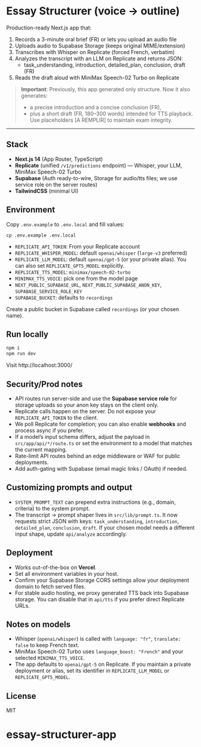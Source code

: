 # Essay Structurer (voice → outline)

Production-ready Next.js app that:
1. Records a 3-minute oral brief (FR) or lets you upload an audio file
2. Uploads audio to Supabase Storage (keeps original MIME/extension)
3. Transcribes with Whisper on Replicate (forced French, verbatim)
4. Analyzes the transcript with an LLM on Replicate and returns JSON:
   - task_understanding, introduction, detailed_plan, conclusion, draft (FR)
5. Reads the draft aloud with MiniMax Speech-02 Turbo on Replicate

> **Important**: Previously, this app generated only structure. Now it also generates:
> - a precise introduction and a concise conclusion (FR),
> - plus a short draft (FR, 180–300 words) intended for TTS playback.
> Use placeholders [A REMPLIR] to maintain exam integrity.

---

## Stack

- **Next.js 14** (App Router, TypeScript)
- **Replicate** (unified `/v1/predictions` endpoint) — Whisper, your LLM, MiniMax Speech-02 Turbo
- **Supabase** (Auth ready-to-wire, Storage for audio/tts files; we use service role on the server routes)
- **TailwindCSS** (minimal UI)

## Environment

Copy `.env.example` to `.env.local` and fill values:

```
cp .env.example .env.local
```

- `REPLICATE_API_TOKEN`: From your Replicate account
- `REPLICATE_WHISPER_MODEL`: default `openai/whisper` (`large-v3` preferred)
- `REPLICATE_LLM_MODEL`: default `openai/gpt-5` (or your private alias). You can also set `REPLICATE_GPT5_MODEL` explicitly.
- `REPLICATE_TTS_MODEL`: `minimax/speech-02-turbo`
- `MINIMAX_TTS_VOICE`: pick one from the model page
- `NEXT_PUBLIC_SUPABASE_URL`, `NEXT_PUBLIC_SUPABASE_ANON_KEY`, `SUPABASE_SERVICE_ROLE_KEY`
- `SUPABASE_BUCKET`: defaults to `recordings`

Create a public bucket in Supabase called `recordings` (or your chosen name).

## Run locally

```bash
npm i
npm run dev
```

Visit http://localhost:3000/

## Security/Prod notes

- API routes run server-side and use the **Supabase service role** for storage uploads so your anon key stays on the client only.
- Replicate calls happen on the server. Do not expose your `REPLICATE_API_TOKEN` to the client.
- We poll Replicate for completion; you can also enable **webhooks** and process async if you prefer.
- If a model’s input schema differs, adjust the payload in `src/app/api/*/route.ts` or set the environment to a model that matches the current mapping.
- Rate-limit API routes behind an edge middleware or WAF for public deployments.
- Add auth-gating with Supabase (email magic links / OAuth) if needed.

## Customizing prompts and output

- `SYSTEM_PROMPT_TEXT` can prepend extra instructions (e.g., domain, criteria) to the system prompt.
- The transcript → prompt shaper lives in `src/lib/prompt.ts`. It now requests strict JSON with keys:
  `task_understanding`, `introduction`, `detailed_plan`, `conclusion`, `draft`.
  If your chosen model needs a different input shape, update `api/analyze` accordingly.

## Deployment

- Works out-of-the-box on **Vercel**.
- Set all environment variables in your host.
- Confirm your Supabase Storage CORS settings allow your deployment domain to fetch served files.
- For stable audio hosting, we proxy generated TTS back into Supabase storage. You can disable that in `api/tts` if you prefer direct Replicate URLs.

## Notes on models

- Whisper (`openai/whisper`) is called with `language: "fr"`, `translate: false` to keep French text.
- MiniMax Speech-02 Turbo uses `language_boost: "French"` and your selected `MINIMAX_TTS_VOICE`.
- The app defaults to `openai/gpt-5` on Replicate. If you maintain a private deployment or alias, set its identifier in `REPLICATE_LLM_MODEL` or `REPLICATE_GPT5_MODEL`.

## License

MIT
# essay-structurer-app
